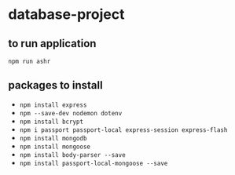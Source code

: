 # database-project
## to run application
```npm run ashr```
 
## packages to install
* ```npm install express```
* ```npm --save-dev nodemon dotenv```
* ```npm install bcrypt```
* ```npm i passport passport-local express-session express-flash```
* ```npm install mongodb```
* ```npm install mongoose```
* ```npm install body-parser --save```
* ```npm install passport-local-mongoose --save```
